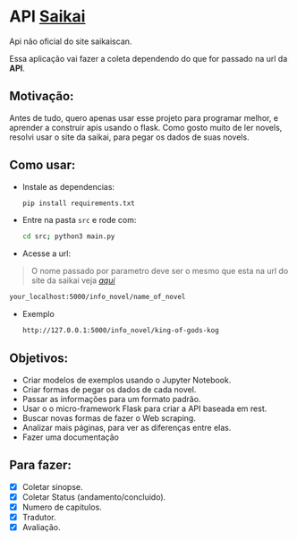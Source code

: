 # API [**Saikai**](https://saikaiscan.com.br/)
Api não oficial do site saikaiscan.

Essa aplicação vai fazer a coleta dependendo do que for passado na url da **API**.
## Motivação:
Antes de tudo, quero apenas usar esse projeto para programar melhor, e aprender a construir apis usando o flask. Como gosto muito de ler novels, resolvi usar o site da saikai, para pegar os dados de suas novels.
## Como usar:
- Instale as dependencias:
    ```sh
    pip install requirements.txt
    ```
- Entre na pasta `src` e rode com:
    ```sh
    cd src; python3 main.py
    ```
- Acesse a url:
> O nome passado por parametro deve ser o mesmo que esta na url do site da saikai veja [*aqui*](https://saikaiscan.com.br/)

```sh
your_localhost:5000/info_novel/name_of_novel
```

- Exemplo
    ```sh
    http://127.0.0.1:5000/info_novel/king-of-gods-kog
    ```

## Objetivos:
- Criar modelos de exemplos usando o Jupyter Notebook.
- Criar formas de pegar os dados de cada novel.
- Passar as informações para um formato padrão.
- Usar o o micro-framework Flask para criar a API baseada em rest.
- Buscar novas formas de fazer o Web scraping.
- Analizar mais páginas, para ver as diferenças entre elas.
- Fazer uma documentação
## Para fazer:
- [X] Coletar sinopse.
- [X] Coletar Status (andamento/concluido).
- [X] Numero de capitulos.
- [X] Tradutor.
- [X] Avaliação.
